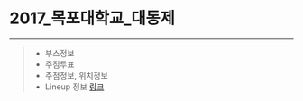 # 2017_목포대학교_대동제
-----
> * 부스정보
> * 주점투표
> * 주점정보, 위치정보
> * Lineup 정보
> [링크](https://www.yololion.net)
